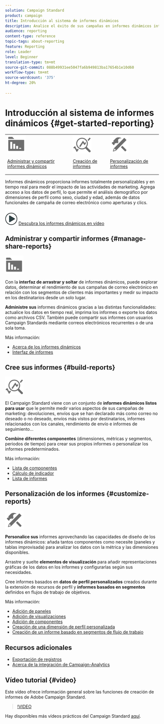 ```yaml
---
solution: Campaign Standard
product: campaign
title: Introducción al sistema de informes dinámicos
description: Analice el éxito de sus campañas en informes dinámicos integrados o personalizados.
audience: reporting
content-type: reference
topic-tags: about-reporting
feature: Reporting
role: Leader
level: Beginner
translation-type: tm+mt
source-git-commit: 088b49931ee5047fa6b949813ba17654b1e10d60
workflow-type: tm+mt
source-wordcount: '375'
ht-degree: 20%

---
```



# Introducción al sistema de informes dinámicos {#get-started-reporting}

<table>
<tr>
<td><img src="assets/do-not-localize/icon_manage.svg" width="60px"><p><a href="#manage-share-reports">Administrar y compartir informes dinámicos</a></p></td>
<td><img src="assets/do-not-localize/icon_build.svg" width="60px"><p><a href="#build-reports">Creación de informes</a></p></td>
<td><img src="assets/do-not-localize/icon_customize.svg" width="60px"><p><a href="#customize-reports">Personalización de informes</a></p></td></tr>
</table>

Informes dinámicos proporciona informes totalmente personalizables y en tiempo real para medir el impacto de las actividades de marketing. Agrega acceso a los datos de perfil, lo que permite el análisis demográfico por dimensiones de perfil como sexo, ciudad y edad, además de datos funcionales de campaña de correo electrónico como aperturas y clics.

![](assets/do-not-localize/how-to-video.png) [Descubra los informes dinámicos en vídeo](#video)

## Administrar y compartir informes {#manage-share-reports}

<img src="assets/do-not-localize/icon_manage.svg" width="60px">

Con la **interfaz de arrastrar y soltar** de informes dinámicos, puede explorar datos, determinar el rendimiento de sus campañas de correo electrónico en relación con los segmentos de clientes más importantes y medir su impacto en los destinatarios desde un solo lugar.

**Administre sus** informes dinámicos gracias a las distintas funcionalidades: actualice los datos en tiempo real, imprima los informes o exporte los datos como archivos CSV. También puede compartir sus informes con usuarios Campaign Standards mediante correos electrónicos recurrentes o de una sola toma.

Más información:

* [Acerca de los informes dinámicos](../../reporting/using/about-dynamic-reports.md)
* [Interfaz de informes](../../reporting/using/reporting-interface.md)

## Cree sus informes {#build-reports}

<img src="assets/do-not-localize/icon_build.svg" width="60px">

El Campaign Standard viene con un conjunto de **informes dinámicos listos para usar** que le permite medir varios aspectos de sus campañas de marketing: devoluciones, envíos que se han declarado más como correo no deseado o no deseado, envíos más vistos por destinatarios, informes relacionados con los canales, rendimiento de envío e informes de seguimiento...

**Combine diferentes componentes**  (dimensiones, métricas y segmentos, periodos de tiempo) para crear sus propios informes o personalizar los informes predeterminados.

Más información:

* [Lista de componentes](../../reporting/using/list-of-components-.md)
* [Cálculo de indicador](../../reporting/using/indicator-calculation.md)
* [Lista de informes](../../reporting/using/defining-the-report-period.md)

## Personalización de los informes {#customize-reports}

<img src="assets/do-not-localize/icon_customize.svg" width="60px">

**Personalice sus** informes aprovechando las capacidades de diseño de los informes dinámicos: añada tantos componentes como necesite (paneles y tablas improvisada) para analizar los datos con la métrica y las dimensiones disponibles.

Arrastre y suelte **elementos de visualización** para añadir representaciones gráficas de los datos en los informes y configurarlas según sus necesidades.

Cree informes basados en **datos de perfil personalizados** creados durante la extensión de recursos de perfil y **informes basados en segmentos** definidos en flujos de trabajo de objetivos.

Más información:

* [Adición de paneles](../../reporting/using/adding-panels.md)
* [Adición de visualizaciones](../../reporting/using/adding-visualizations.md)
* [Adición de componentes](../../reporting/using/adding-components.md)
* [Creación de una dimensión de perfil personalizada](../../reporting/using/creating-a-custom-profile-dimension.md)
* [Creación de un informe basado en segmentos de flujo de trabajo](../../reporting/using/creating-a-report-workflow-segment.md)

## Recursos adicionales

* [Exportación de registros](../../automating/using/exporting-logs.md)
* [Acerca de la integración de Campaign-Analytics](../../integrating/using/about-campaign-analytics-integration.md)

## Vídeo tutorial {#video}

Este vídeo ofrece información general sobre las funciones de creación de informes de Adobe Campaign Standard.

>[!VIDEO](https://video.tv.adobe.com/v/23021?quality=12&captions=eng)

Hay disponibles más vídeos prácticos del Campaign Standard [aquí](https://experienceleague.adobe.com/docs/campaign-standard-learn/tutorials/overview.html?lang=es).
